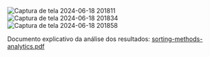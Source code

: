 ![Captura de tela 2024-06-18 201811](https://github.com/LeticiaDallosto/sorting-methods-analytics/assets/133715459/602c450b-1f59-451e-ac08-4ee277b00f9b)
![Captura de tela 2024-06-18 201834](https://github.com/LeticiaDallosto/sorting-methods-analytics/assets/133715459/566a0190-a87a-46e8-a094-a81b59a90451)
![Captura de tela 2024-06-18 201858](https://github.com/LeticiaDallosto/sorting-methods-analytics/assets/133715459/f5f320c2-0422-4ee0-8bff-5439a02097ea)

Documento explicativo da análise dos resultados: 
[sorting-methods-analytics.pdf](https://github.com/user-attachments/files/15893637/sorting-methods-analytics.pdf)
